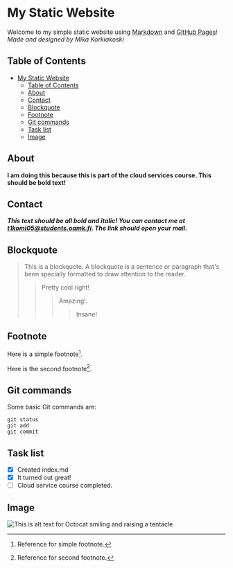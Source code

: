 
# My Static Website
Welcome to my simple static website using [Markdown](https://docs.github.com/en/get-started/writing-on-github/getting-started-with-writing-and-formatting-on-github/basic-writing-and-formatting-syntax) and [GitHub Pages](https://pages.github.com/)!  *Made and designed by Mika Korkiakoski* 

## Table of Contents
- [My Static Website](#my-static-website)
  - [Table of Contents](#table-of-contents)
  - [About](#about)
  - [Contact](#contact)
  - [Blockquote](#blockquote)
  - [Footnote](#footnote)
  - [Git commands](#git-commands)
  - [Task list](#task-list)
  - [Image](#image)

## About
**I am doing this because this is part of the cloud services course. This should be bold text!**


## Contact
***This text should be all bold and italic! You can contact me at [t1komi05@students.oamk.fi](mailto:t1komi05@students.oamk.fi). The link should open your mail.***

## Blockquote
> This is a blockquote. A blockquote is a sentence or paragraph that's been specially formatted to draw attention to the reader.
>>Pretty cool right!
>>> Amazing!.
>>>> Insane!

## Footnote

Here is a simple footnote[^1].

Here is the second footnote[^2].


[^1]: Reference for simple footnote.

[^2]: Reference for second footnote.

## Git commands

Some basic Git commands are:
```
git status
git add
git commit
```

## Task list

- [x] Created index.md
- [x] It turned out great!
- [ ] Cloud service course completed.

## Image

![This is alt text for Octocat smiling and raising a tentacle](https://myoctocat.com/assets/images/base-octocat.svg)

